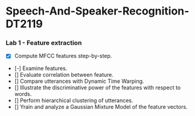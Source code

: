 # Speech-And-Speaker-Recognition-DT2119

### Lab 1 - Feature extraction
- [X] Compute MFCC features step-by-step.
- [-] Examine features.
- [] Evaluate correlation between feature.
- [] Compare utterances with Dynamic Time Warping.
- [] Illustrate the discriminative power of the features with respect to words.
- [] Perform hierarchical clustering of utterances.
- [] Yrain and analyze a Gaussian Mixture Model of the feature vectors.
